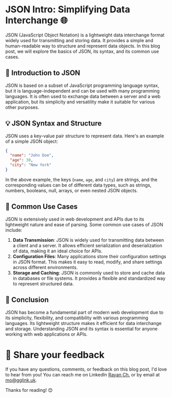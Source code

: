 # JSON Intro: Simplifying Data Interchange 🌐

JSON (JavaScript Object Notation) is a lightweight data interchange format widely used for transmitting and storing data. It provides a simple and human-readable way to structure and represent data objects. In this blog post, we will explore the basics of JSON, its syntax, and its common use cases.

## 📝 Introduction to JSON

JSON is based on a subset of JavaScript programming language syntax, but it is language-independent and can be used with many programming languages. It is often used to exchange data between a server and a web application, but its simplicity and versatility make it suitable for various other purposes.

## 💡 JSON Syntax and Structure

JSON uses a key-value pair structure to represent data. Here's an example of a simple JSON object:

```json
{
  "name": "John Doe",
  "age": 30,
  "city": "New York"
}
```

In the above example, the keys (`name`, `age`, and `city`) are strings, and the corresponding values can be of different data types, such as strings, numbers, booleans, null, arrays, or even nested JSON objects.

## 🚀 Common Use Cases

JSON is extensively used in web development and APIs due to its lightweight nature and ease of parsing. Some common use cases of JSON include:

1. **Data Transmission**: JSON is widely used for transmitting data between a client and a server. It allows efficient serialization and deserialization of data, making it an ideal choice for APIs.
2. **Configuration Files**: Many applications store their configuration settings in JSON format. This makes it easy to read, modify, and share settings across different environments.
3. **Storage and Caching**: JSON is commonly used to store and cache data in databases or file systems. It provides a flexible and standardized way to represent structured data.

## 🌈 Conclusion

JSON has become a fundamental part of modern web development due to its simplicity, flexibility, and compatibility with various programming languages. Its lightweight structure makes it efficient for data interchange and storage. Understanding JSON and its syntax is essential for anyone working with web applications or APIs.

# 📣 Share your feedback

If you have any questions, comments, or feedback on this blog post, I'd love to hear from you! You can reach me on LinkedIn [Rayan Ch.](https://www.linkedin.com/in/rayan-ch-b787ab224/) or by email at [mo@gglink.uk](mailto:mo@gglink.uk).

Thanks for reading! 😊
